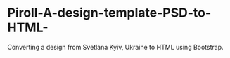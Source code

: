 # Piroll-A-design-template-PSD-to-HTML-
Converting a design from Svetlana Kyiv, Ukraine to HTML using Bootstrap.
